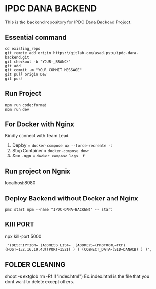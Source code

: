 # IPDC DANA BACKEND

This is the backend repository for IPDC Dana Backend Project.

## Essential command
```
cd existing_repo
git remote add origin https://gitlab.com/asad.pstu/ipdc-dana-backend.git
git checkout -b "YOUR-_BRANCH"
git add .
git commit -m "YOUR COMMIT MESSAGE"
git pull origin Dev
git push 
```

## Run Project
```
npm run code:format
npm run dev

```

## For Docker with Nginx 
Kindly connect with Team Lead.
1. Deploy = `docker-compose up --force-recreate -d `
2. Stop Container = `docker-compose down`
3. See Logs = `docker-compose logs -f`

## Run project on Ngnix
localhost:8080

## Deploy Backend without Docker and Nginx
`pm2 start npm --name "IPDC-DANA-BACKEND" -- start`

## KIll PORT
npx kill-port 5000

` "(DESCRIPTION= (ADDRESS_LIST=  (ADDRESS=(PROTOCOL=TCP) (HOST=172.16.19.43)(PORT=1521) ) ) (CONNECT_DATA=(SID=DANADB) ) )",`


## FOLDER CLEANING
shopt -s extglob
rm -Rf !("index.html") Ex. index.html is the file that you dont want to delete except others.




